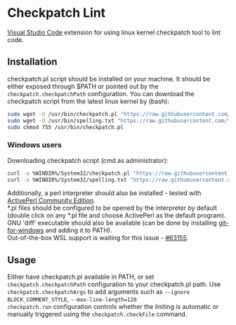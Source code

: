 # Checkpatch Lint

[Visual Studio Code](https://github.com/Microsoft/vscode) extension for using linux kernel checkpatch tool to lint code.

## Installation

checkpatch.pl script should be installed on your machine. It should be either exposed through $PATH or
pointed out by the `checkpatch.checkpatchPath` configuration.
You can download the checkpatch script from the latest linux kernel by (bash):
  ```bash
sudo wget -O /usr/bin/checkpatch.pl "https://raw.githubusercontent.com/torvalds/linux/master/scripts/checkpatch.pl"
sudo wget -O /usr/bin/spelling.txt "https://raw.githubusercontent.com/torvalds/linux/master/scripts/spelling.txt"
sudo chmod 755 /usr/bin/checkpatch.pl
  ```

### Windows users

Downloading checkpatch script (cmd as administrator):
  ```bash
curl -o %WINDIR%/System32/checkpatch.pl "https://raw.githubusercontent.com/torvalds/linux/master/scripts/checkpatch.pl"
curl -o %WINDIR%/System32/spelling.txt "https://raw.githubusercontent.com/torvalds/linux/master/scripts/spelling.txt"
  ```
Additionally, a perl interpreter should also be installed - tested with [ActivePerl Community Edition](https://www.activestate.com/products/activeperl/downloads/).  
*.pl files should be configured to be opened by the interpreter by default (double click on any *.pl file and choose ActivePerl as the default program).
GNU 'diff' executable should also be available (can be done by installing [git-for-windows](https://git-scm.com/download/win) and adding it to PATH).  
Out-of-the-box WSL support is waiting for this issue - [#63155](https://github.com/Microsoft/vscode/issues/63155).

## Usage

Either have checkpatch.pl available in PATH, or set `checkpatch.checkpatchPath` configuration to your checkpatch.pl path.
Use `checkpatch.checkpatchArgs` to add arguments such as `--ignore BLOCK_COMMENT_STYLE`, `--max-line-length=120`  
`checkpatch.run` configuration controls whether the liniting is automatic or manually triggered using the `checkpatch.checkFile` command.
